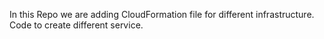 In this Repo we are adding CloudFormation file for different infrastructure. Code to create different service.
